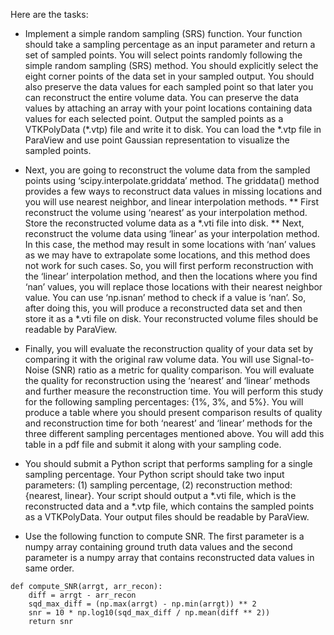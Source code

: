 Here are the tasks:
*  Implement a simple random sampling (SRS) function. Your function should take a sampling percentage as an input parameter and return a set of sampled points. You will select points randomly following the simple random sampling (SRS) method. You should explicitly select the eight corner points of the data set in your sampled output. You should also preserve the data values for each sampled point so that later you can reconstruct the entire volume data. You can preserve the data values by attaching an array with your point locations containing data values for each selected point. Output the sampled points as a VTKPolyData (*.vtp) file and write it to disk. You can load the *.vtp file in ParaView and use point Gaussian representation to visualize the sampled points.
* Next, you are going to reconstruct the volume data from the sampled points using ‘scipy.interpolate.griddata’ method. The griddata() method provides a few ways to reconstruct data values in missing locations and you will use nearest neighbor, and linear interpolation methods.
** First reconstruct the volume using ‘nearest’ as your interpolation method. Store the reconstructed volume data as a *.vti file into disk.
** Next, reconstruct the volume data using ‘linear’ as your interpolation method. In this case, the method may result in some locations with ‘nan’ values as we may have to extrapolate some locations, and this method does not work for such cases. So, you will first perform reconstruction with the ‘linear’ interpolation method, and then the locations where you find ‘nan’ values, you will replace those locations with their nearest neighbor value. You can use ‘np.isnan’ method to check if a value is ‘nan’. So, after doing this, you will produce a reconstructed data set and then store it as a *.vti file on disk. Your reconstructed volume files should be readable by ParaView.
* Finally, you will evaluate the reconstruction quality of your data set by comparing it with the original raw volume data. You will use Signal-to-Noise (SNR) ratio as a metric for quality comparison. You will evaluate the quality for reconstruction using the ‘nearest’ and ‘linear’ methods and further measure the reconstruction time. You will perform this study for the following sampling percentages: {1%, 3%, and 5%}. You will produce a table where you should present comparison results of quality and reconstruction time for both ‘nearest’ and ‘linear’ methods for the three different sampling percentages mentioned above. You will add this table in a pdf file and submit it along with your sampling code.
* You should submit a Python script that performs sampling for a single sampling percentage. Your Python script should take two input parameters: (1) sampling percentage, (2) reconstruction method: {nearest, linear}. Your script should output a *.vti file, which is the reconstructed data and a *.vtp file, which contains the sampled points as a VTKPolyData. Your output files should be readable by ParaView.

* Use the following function to compute SNR. The first parameter is a numpy array containing ground truth data values and the second parameter is a numpy array that contains reconstructed data values in same order.
```
def compute_SNR(arrgt, arr_recon):
    diff = arrgt - arr_recon
    sqd_max_diff = (np.max(arrgt) - np.min(arrgt)) ** 2
    snr = 10 * np.log10(sqd_max_diff / np.mean(diff ** 2))
    return snr
```
